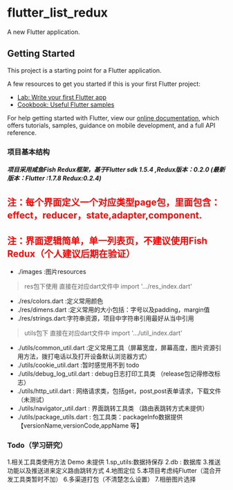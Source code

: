 # flutter_list_redux

A new Flutter application.

## Getting Started

This project is a starting point for a Flutter application.

A few resources to get you started if this is your first Flutter project:

- [Lab: Write your first Flutter app](https://flutter.dev/docs/get-started/codelab)
- [Cookbook: Useful Flutter samples](https://flutter.dev/docs/cookbook)

For help getting started with Flutter, view our 
[online documentation](https://flutter.dev/docs), which offers tutorials, 
samples, guidance on mobile development, and a full API reference.

### 项目基本结构
##### 项目采用咸鱼Fish Redux框架，基于Flutter sdk 1.5.4 ,Redux版本：0.2.0 (最新版本：Flutter :1.7.8 Redux:0.2.4)

## <font color=red>注：每个界面定义一个对应类型page包，里面包含：effect，reducer，state,adapter,component.</font>
## <font color=red>注：界面逻辑简单，单一列表页，不建议使用Fish Redux（个人建议后期在验证）</font>

* ./images :图片resources
> res包下使用 直接在对应dart文件中 import '.../res_index.dart'
* ./res/colors.dart :定义常用颜色
* ./res/dimens.dart :定义常用的大小包括：字号以及padding，margin值
* ./res/strings.dart:字符串资源，项目中字符串引用最好从当中引用

> utils包下 直接在对应dart文件中 import '.../util_index.dart'
* ./utils/common_util.dart :定义常用工具（屏幕宽度，屏幕高度，图片资源引用方法，拨打电话以及打开设备默认浏览器方式）
* ./utils/cookie_util.dart :暂时感觉用不到 todo
* ./utils/debug_log_util.dart : debug日志打印工具类 （release包记得修改标志）
* ./utils/http_util.dart : 网络请求类，包括get，post,post表单请求，下载文件（未测试）
* ./utils/navigator_util.dart : 界面跳转工具类 （路由表跳转方式未提供）
* ./utils/package_utils.dart : 包工具类：packageInfo数据提供【versionName,versionCode,appName 等】


### Todo（学习研究）
1.相关工具类使用方法 Demo 未提供
1.sp_utils:数据持保存
2.db : 数据库
3.推送功能以及推送进来定义路由跳转方式
4.地图定位
5.本项目考虑纯Flutter（混合开发工具类暂时不加）
6.多渠道打包（不清楚怎么设置）
7.相册图片选择



